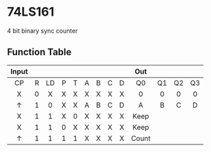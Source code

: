 # 74LS161
 4 bit binary sync counter
## Function Table
|Input|   |    |    |    |    |    |    |    |Out |    |    |    |
|:--:|:--:|:--:|:--:|:--:|:--:|:--:|:--:|:--:|:--:|:--:|:--:|:--:|
| CP | R  | LD | P  | T  | A  | B  | C  | D  | Q0 | Q1 | Q2 | Q3 |
| X  | 0  | X  | X  | X  | X  | X  | X  | X  | 0  | 0  | 0  | 0  |
|&uarr;| 1| 0  | X  | X  | A  | B  | C  | D  | A  | B  | C  | D  |
| X  | 1  | 1  | X  | 0  | X  | X  | X  | X  |Keep|    |    |    |
| X  | 1  | 1  | 0  | X  | X  | X  | X  | X  |Keep|    |    |    |
|&uarr;| 1| 1  | 1  | 1  | X  | X  | X  | X  |Count|    |    |    |
